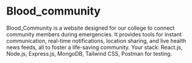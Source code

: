 # Blood_community
Blood_Community is a website designed for our college to connect community members during emergencies. It provides tools for instant communication, real-time notifications, location sharing, and live health news feeds, all to foster a life-saving community.  Your stack: React.js, Node.js, Express.js, MongoDB, Tailwind CSS, Postman for testing.
